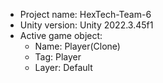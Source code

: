 <!-- UNITY CODE ASSIST INSTRUCTIONS START -->
- Project name: HexTech-Team-6
- Unity version: Unity 2022.3.45f1
- Active game object:
  - Name: Player(Clone)
  - Tag: Player
  - Layer: Default
<!-- UNITY CODE ASSIST INSTRUCTIONS END -->